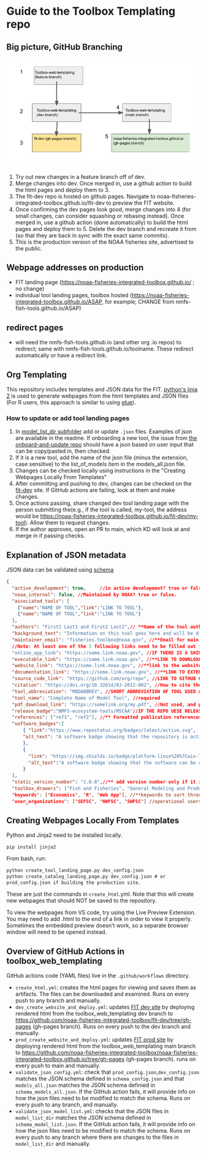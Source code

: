 # Guide to the Toolbox Templating repo

## Big picture, GitHub Branching

![The setup for the FIT repo](fit-deploy-sketch.png)

1. Try out new changes in a feature branch off of dev.
2. Merge changes into dev. Once merged in, use a github action to build the html pages and deploy them to 3.
3. The fit-dev repo is hosted on github pages. Navigate to noaa-fisheries-integrated-toolbox.github.io/fit-dev to preview the FIT website.
4. Once confirming the dev pages look good, merge changes into 4 (for small changes, can consider squashing or rebasing instead). Once merged in, use a github action (done automatically) to build the html pages and deploy them to 5. Delete the dev branch and recreate it from (so that they are back in sync with the exact same commits).
5. This is the production version of the NOAA fisheries site, advertised to the public.

## Webpage addresses on production

 - FIT landing page (https://noaa-fisheries-integrated-toolbox.github.io/ ; no change)
 - individual tool landing pages, toolbox hosted (https://noaa-fisheries-integrated-toolbox.github.io/ASAP, for example; CHANGE from nmfs-fish-tools.github.io/ASAP)

## redirect pages
 - will need the nmfs-fish-tools.github.io (and other org .io repos) to redirect; same with nmfs-fish-tools.github.io/toolname. These redirect automatically or have a redirect link.

## Org Templating

This repository includes templates and JSON data for the FIT. [python's jinja 2](https://zetcode.com/python/jinja/) is used to generate webpages from the html templates and JSON files (For R users, this approach is similar to using [glue](https://glue.tidyverse.org/)).

### How to update or add tool landing pages 
1. In [model_list_dir subfolder](https://github.com/noaa-fisheries-integrated-toolbox/toolbox_web_templating/tree/main/model_list_dir) add or update `.json` files. Examples of json are available in the readme. If onboarding a new tool, the issue from [the onboard-and-update repo](https://github.com/noaa-fisheries-integrated-toolbox/onboard-and-update) should have a json based on user input that can be copy/pasted in, then checked.
2. If it is a new tool, add the name of the json file (minus the extension, case sensitive) to the list_of_models item in the models_all.json file.
3. Changes can be checked locally using instructions in the "Creating Webpages Locally From Templates"
4. After committing and pushing to dev, changes can be checked on the [fit-dev](https://noaa-fisheries-integrated-toolbox.github.io/fit-dev/) site. If GitHub actions are failing, look at them and make changes.
5. Once actions passing, share changed dev tool landing page with the person submitting the(e.g., if the tool is called, my-tool, the address would be https://noaa-fisheries-integrated-toolbox.github.io/fit-dev/my-tool). Allow them to request changes. 
6. If the author approves, open an PR to main, which KD will look at and merge in if passing checks.

## Explanation of JSON metadata
JSON data can be validated using [schema](https://json-schema.org/understanding-json-schema/about.html)
```json
{
  "active_development": true,     //in active development? true or false
  "noaa_internal": false, //Maintained by NOAA? true or false.
  "associated_tools": [
    {"name":"NAME OF TOOL","link":"LINK TO TOOL"},
    {"name":"NAME OF TOOL","link":"LINK TO TOOL"}
  ],
  "authors": "First1 Last1 and First2 Last2",// **Name of the tool author or authors
  "background_text": "Information on this tool goes here and will be displayed on the tool page", //** Please Write up to a paragraph.
  "maintainer_email": "fisheries.toolbox@noaa.gov", //**Email for main contact. Please put a noaa.gov email address that someone will check.
  //Note: At least one of the 5 following links need to be filled out for your tool to be found. Please fill in as many as apply.
  "online_app_link": "https://some.link.noaa.gov", //IF THERE IS A SHINY APP OR OTHER ONLINE APP, PUT LINK HERE OTHERWISE leave out this element.
  "executable_link": "https://some.link.noaa.gov", //**LINK TO DOWNLOAD APPLICATION IF EXE exists. Leave out this element if exe does not exist
  "website_link": "https://some.link.noaa.gov", //**link to the website, if it exists; otherwise, leave out.
  "documentation_link": "https://some.link.noaa.gov", //**LINK TO EXTERNAL DOCUMENTATION. Leave element out if does not exist or link is already entered elsewhere (e.g., on the website)
  "source_code_link": "https://github.com/org/repo", //LINK TO GITHUB CODE REPO, if exists.
  "citation": "https://doi.org/10.32614/RJ-2012-002", //How to cite the package. Ideally an article with DOI.
  "tool_abbreviation": "MODABBREV", //SHORT ABBREVIATION OF TOOL USED AT TOP OF TILE ON LANDING PAGE. Must Match the name of the JSON file. Required.
  "tool_name": "Complete Name of Model Tool", //required
  "pdf_download_link": "https://somelink.org/my.pdf", //Not used, and plan to deprecate
  "release_badge":"NMFS-ecosystem-tools/MSCAA"//IF THE REPO UESE RELEASES ON GITHUB, JUST PUT THE ORG/REPO HERE TO LINK.
  "references": ["ref1", "ref2"], //** Formatted publication references.Please include DOI if available.
  "software_badges":[
      { "link":"https://www.repostatus.org/badges/latest/active.svg",
      "alt_text": "A software badge showing that the repository is active"
      },
      {
        "link": "https://img.shields.io/badge/platform-linux%20%7Cwin-lightgrey", 
        "alt_text":"A software badge showing that the software can be used on Linux or Windows Platforms"
      }
  ],
  "static_version_number": "1.0.0",//** add version number only if it is not using github releases and the version is unlikely to change. Omit this element if not used.
  "toolbox_drawers": ["Fish and Fisheries", "General Modeling and Productivity Tools"], //** options are: "Fish and Fisheries", "Ecosystem"", "Human Dimensions", "Protected Species", and "General Modeling and Productivity Tools"*. Put all that apply to the tool.
  "keywords": ["Economics", "R", "Web App"], //**keywords to sort through tools.,
  "user_organizations": ["SEFSC", "NWFSC", "SWFSC"] //operational users of the tool
```

## Creating Webpages Locally From Templates

Python and Jinja2 need to be installed locally.
```
pip install jinja2
```

From bash, run:

```
python create_tool_landing_page.py dev_config.json
python create_catalog_landing_page.py dev_config.json # or prod_config.json if building the production site.
```

These are just the commands in `create_html`.yml. Note that this will create new webpages that should NOT be saved to the repository.

To view the webpages from VS code, try using the Live Preview Extension.
You may need to add .html to the end of a link in order to view it properly. Sometimes the 
embedded preview doesn't work, so a separate browser window will need to be opened instead.

## Overview of GitHub Actions in toolbox_web_templating

GitHub actions code (YAML files) live in the `.github/workflows` directory.

- `create_html.yml`: creates the html pages for viewing and saves them as artifacts. The files can be downloaded and examined. Runs on every push to any branch and manually.
- `dev_create_website_and_deploy.yml`: updates [FIT dev site](https://github.com/noaa-fisheries-integrated-toolbox/fit-dev) by deploying rendered html from the toolbox_web_templating dev branch to https://github.com/noaa-fisheries-integrated-toolbox/fit-dev/tree/gh-pages (gh-pages branch). Runs on every push to the dev branch and manually.
- `prod_create_website_and_deploy.yml`: updates [FIT prod site](https://noaa-fisheries-integrated-toolbox.github.io/) by deploying rendered html from the toolbox_web_templating main branch to https://github.com/noaa-fisheries-integrated-toolbox/noaa-fisheries-integrated-toolbox.github.io/tree/gh-pages (gh-pages branch). runs on every push to main and manually.
- `validate_json_config.yml`: check that `prod_config.json`,`dev_config.json` matches the JSON schema defined in `schema_config.json` and that `models_all.json` matches the JSON schema definied in `schema_models_all.json`. If the GitHub action fails, it will provide info on how the json files need to be modified to match the schema. Runs on every push to any branch, and manually.
- `validate_json_model_list.yml`: checks that the JSON files in `model_list_dir` matches the JSON schema defined in `schema_model_list.json`. If the GitHub action fails, it will provide info on how the json files need to be modified to match the schema. Runs on every push to any branch where there are changes to the files in `model_list_dir` and manually.

